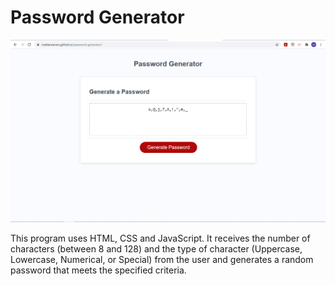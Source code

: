 # Password Generator


[![homescreen](/Develop/photos/homescreen-pwd-gen.jpg)](http://mattersievers.github.io/password-generator/)

This program uses HTML, CSS and JavaScript. It receives the number of characters (between 8 and 128) and the type of character (Uppercase, Lowercase, Numerical, or Special) from the user and generates a random password that meets the specified criteria.

